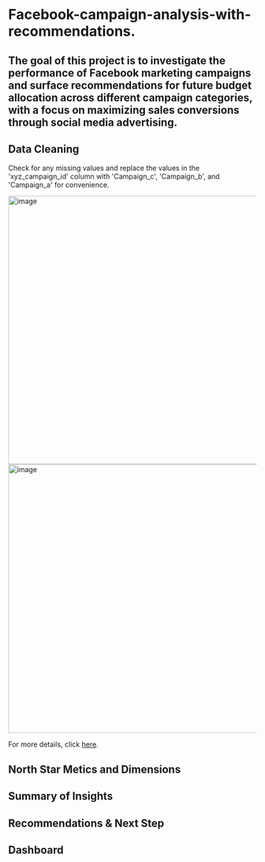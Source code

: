 # Facebook-campaign-analysis-with-recommendations.

## The goal of this project is to investigate the performance of Facebook marketing campaigns and surface recommendations for future budget allocation across different campaign categories, with a focus on maximizing sales conversions through social media advertising.

## Data Cleaning

Check for any missing values and replace the values in the 'xyz_campaign_id' column with 'Campaign_c', 'Campaign_b', and 'Campaign_a' for convenience.

<img width="543" alt="image" src="https://github.com/user-attachments/assets/0f6faf66-fb49-4599-845c-b9faa8b5a9af">

<img width="544" alt="image" src="https://github.com/user-attachments/assets/22e6d8e2-fb8b-4aa2-8685-d22b7de71c0d">

<br>

For more details, click [here](https://github.com/WittsMei/Facebook-campaign-analysis-with-recommendations./blob/main/Facebook%20Campaign%20Data%20Cleaning.ipynb).


## North Star Metics and Dimensions



## Summary of Insights


## Recommendations & Next Step


## Dashboard
